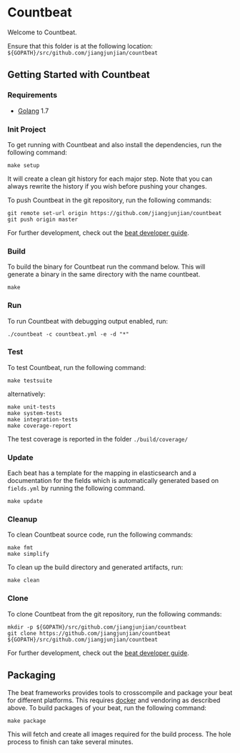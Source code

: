 # Countbeat

Welcome to Countbeat.

Ensure that this folder is at the following location:
`${GOPATH}/src/github.com/jiangjunjian/countbeat`

## Getting Started with Countbeat

### Requirements

* [Golang](https://golang.org/dl/) 1.7

### Init Project
To get running with Countbeat and also install the
dependencies, run the following command:

```
make setup
```

It will create a clean git history for each major step. Note that you can always rewrite the history if you wish before pushing your changes.

To push Countbeat in the git repository, run the following commands:

```
git remote set-url origin https://github.com/jiangjunjian/countbeat
git push origin master
```

For further development, check out the [beat developer guide](https://www.elastic.co/guide/en/beats/libbeat/current/new-beat.html).

### Build

To build the binary for Countbeat run the command below. This will generate a binary
in the same directory with the name countbeat.

```
make
```


### Run

To run Countbeat with debugging output enabled, run:

```
./countbeat -c countbeat.yml -e -d "*"
```


### Test

To test Countbeat, run the following command:

```
make testsuite
```

alternatively:
```
make unit-tests
make system-tests
make integration-tests
make coverage-report
```

The test coverage is reported in the folder `./build/coverage/`

### Update

Each beat has a template for the mapping in elasticsearch and a documentation for the fields
which is automatically generated based on `fields.yml` by running the following command.

```
make update
```


### Cleanup

To clean  Countbeat source code, run the following commands:

```
make fmt
make simplify
```

To clean up the build directory and generated artifacts, run:

```
make clean
```


### Clone

To clone Countbeat from the git repository, run the following commands:

```
mkdir -p ${GOPATH}/src/github.com/jiangjunjian/countbeat
git clone https://github.com/jiangjunjian/countbeat ${GOPATH}/src/github.com/jiangjunjian/countbeat
```


For further development, check out the [beat developer guide](https://www.elastic.co/guide/en/beats/libbeat/current/new-beat.html).


## Packaging

The beat frameworks provides tools to crosscompile and package your beat for different platforms. This requires [docker](https://www.docker.com/) and vendoring as described above. To build packages of your beat, run the following command:

```
make package
```

This will fetch and create all images required for the build process. The hole process to finish can take several minutes.
